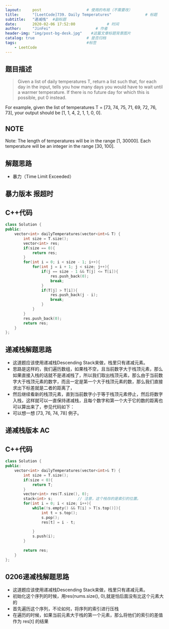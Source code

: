 ```yaml
---
layout:     post                    # 使用的布局（不需要改） 
title:      "[LeetCode]739. Daily Temperatures"               # 标题  
subtitle:   "递减栈"  #副标题 
date:       2020-02-06 17:52:00              # 时间 
author:     "JinFei"                    # 作者 
header-img: "img/post-bg-desk.jpg"    #这篇文章标题背景图片 
catalog: true                       # 是否归档 
tags:                               #标签     
    - LeetCode 
---
```


## 题目描述
> Given a list of daily temperatures T, return a list such that, for each day in the input, tells you how many days you would have to wait until a warmer temperature. If there is no future day for which this is possible, put 0 instead.

For example, given the list of temperatures T = [73, 74, 75, 71, 69, 72, 76, 73], your output should be [1, 1, 4, 2, 1, 1, 0, 0].

## NOTE
Note: The length of temperatures will be in the range [1, 30000]. Each temperature will be an integer in the range [30, 100].

## 解题思路

- 暴力（Time Limit Exceeded）

## 暴力版本 报超时

## C++代码
```C++
class Solution {
public:
    vector<int> dailyTemperatures(vector<int>& T) {
        int size = T.size();
        vector<int> res;
        if(size == 0){
            return res;
        }
        for(int i = 0; i < size - 1; i++){
            for(int j = i + 1; j < size; j++){
                if(j == size - 1 && T[j] <= T[i]){
                    res.push_back(0);
                    break;
                }
                if(T[j] > T[i]){
                    res.push_back(j - i);
                    break;
                }
            }
        }
        res.push_back(0);
        return res;
    }
}; 
```

## 递减栈解题思路

- 这道题应该使用递减栈Descending Stack来做，栈里只有递减元素。
- 思路是这样的，我们遍历数组，如果栈不空，且当前数字大于栈顶元素，那么如果直接入栈的话就不是递减栈了，所以我们取出栈顶元素，那么由于当前数字大于栈顶元素的数字，而且一定是第一个大于栈顶元素的数，那么我们直接求出下标差就是二者的距离了，
- 然后继续看新的栈顶元素，直到当前数字小于等于栈顶元素停止，然后将数字入栈，这样就可以一直保持递减栈，且每个数字和第一个大于它的数的距离也可以算出来了，参见代码如下：
- 可以想一想 [73, 76, 74, 78] 例子。

## 递减栈版本 AC

## C++代码
```C++
class Solution {
public:
    vector<int> dailyTemperatures(vector<int>& T) {
        int size = T.size();
        if(size < 0){
            return T;
        }
        vector<int> res(T.size(), 0);
        stack<int> s;           // 注意，这个栈存的是索引的位置。
        for(int i = 0; i < size; i++){
            while(!s.empty() && T[i] > T[s.top()]){
                int t = s.top();
                s.pop();
                res[t] = i - t;     
                
            }
            s.push(i);
        }
        
        return res;
    }
}; 
```

## 0206递减栈解题思路

- 这道题应该使用递减栈Descending Stack来做，栈里只有递减元素。
- 初始化这个序列的时候，用res(nums.size(), 0),就是怕后面没有比这个元素大的
- 首先遍历这个序列，不论如何，将序列的索引进行压栈
- 在遍历的时候，如果当前元素大于栈的第一个元素，那么将他们的索引的差值作为 res[t] 的结果
